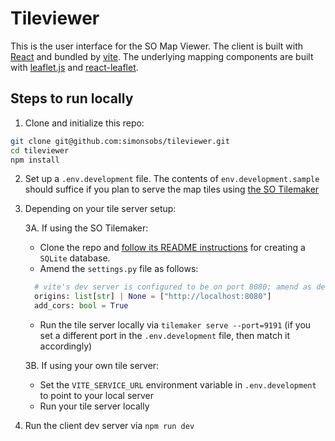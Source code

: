# Tileviewer

This is the user interface for the SO Map Viewer. The client is built with [React](https://react.dev/) and bundled by [vite](https://vite.dev/). The underlying mapping components are built with [leaflet.js](https://leafletjs.com/) and [react-leaflet](https://react-leaflet.js.org/).

## Steps to run locally

1. Clone and initialize this repo:

```sh
git clone git@github.com:simonsobs/tileviewer.git
cd tileviewer
npm install
```

2. Set up a `.env.development` file. The contents of `env.development.sample` should suffice if you plan to serve the map tiles using [the SO Tilemaker](https://github.com/simonsobs/tilemaker)

3. Depending on your tile server setup:

   3A. If using the SO Tilemaker:

   - Clone the repo and [follow its README instructions](https://github.com/simonsobs/tilemaker#readme) for creating a `SQLite` database.
   - Amend the `settings.py` file as follows:

   ```py
     # vite's dev server is configured to be on port 8080; amend as desired.
     origins: list[str] | None = ["http://localhost:8080"]
     add_cors: bool = True
   ```

   - Run the tile server locally via `tilemaker serve --port=9191` (if you set a different port in the `.env.development` file, then match it accordingly)

   3B. If using your own tile server:

   - Set the `VITE_SERVICE_URL` environment variable in `.env.development` to point to your local server
   - Run your tile server locally

4. Run the client dev server via `npm run dev`
